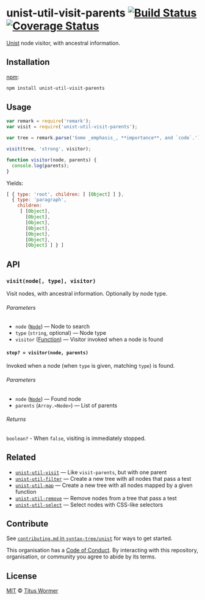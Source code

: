 # unist-util-visit-parents [![Build Status][build-badge]][build-page] [![Coverage Status][coverage-badge]][coverage-page]

[Unist][] node visitor, with ancestral information.

## Installation

[npm][]:

```bash
npm install unist-util-visit-parents
```

## Usage

```javascript
var remark = require('remark');
var visit = require('unist-util-visit-parents');

var tree = remark.parse('Some _emphasis_, **importance**, and `code`.');

visit(tree, 'strong', visitor);

function visitor(node, parents) {
  console.log(parents);
}
```

Yields:

```js
[ { type: 'root', children: [ [Object] ] },
  { type: 'paragraph',
    children:
     [ [Object],
       [Object],
       [Object],
       [Object],
       [Object],
       [Object],
       [Object] ] } ]
```

## API

### `visit(node[, type], visitor)`

Visit nodes, with ancestral information.  Optionally by node type.

###### Parameters

*   `node` ([`Node`][node]) — Node to search
*   `type` (`string`, optional) — Node type
*   `visitor` ([Function][visitor]) — Visitor invoked when a node is found

#### `stop? = visitor(node, parents)`

Invoked when a node (when `type` is given, matching `type`) is found.

###### Parameters

*   `node` ([`Node`][node]) — Found node
*   `parents` (`Array.<Node>`) — List of parents

###### Returns

`boolean?` - When `false`, visiting is immediately stopped.

## Related

*   [`unist-util-visit`](https://github.com/syntax-tree/unist-util-visit)
    — Like `visit-parents`, but with one parent
*   [`unist-util-filter`](https://github.com/eush77/unist-util-filter)
    — Create a new tree with all nodes that pass a test
*   [`unist-util-map`](https://github.com/syntax-tree/unist-util-map)
    — Create a new tree with all nodes mapped by a given function
*   [`unist-util-remove`](https://github.com/eush77/unist-util-remove)
    — Remove nodes from a tree that pass a test
*   [`unist-util-select`](https://github.com/eush77/unist-util-select)
    — Select nodes with CSS-like selectors

## Contribute

See [`contributing.md` in `syntax-tree/unist`][contributing] for ways to get
started.

This organisation has a [Code of Conduct][coc].  By interacting with this
repository, organisation, or community you agree to abide by its terms.

## License

[MIT][license] © [Titus Wormer][author]

<!-- Definition -->

[build-badge]: https://img.shields.io/travis/syntax-tree/unist-util-visit-parents.svg

[build-page]: https://travis-ci.org/syntax-tree/unist-util-visit-parents

[coverage-badge]: https://img.shields.io/codecov/c/github/syntax-tree/unist-util-visit-parents.svg

[coverage-page]: https://codecov.io/github/syntax-tree/unist-util-visit-parents?branch=master

[npm]: https://docs.npmjs.com/cli/install

[license]: LICENSE

[author]: http://wooorm.com

[unist]: https://github.com/syntax-tree/unist

[node]: https://github.com/syntax-tree/unist#node

[visitor]: #stop--visitornode-parents

[contributing]: https://github.com/syntax-tree/unist/blob/master/contributing.md

[coc]: https://github.com/syntax-tree/unist/blob/master/code-of-conduct.md
